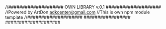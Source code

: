 //#################### OWN LIBRARY v.0.1 ####################
//Powered by ArtDon adkcenter@gmail.com
//This is own npm module template
//#################### ################# ####################
